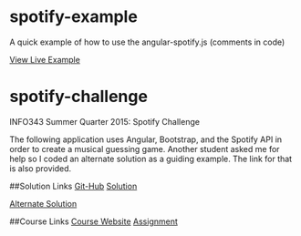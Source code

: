 # spotify-example
A quick example of how to use the angular-spotify.js (comments in code)

[View Live Example](http://students.washington.edu/srimbak/info343/spotify-example/)


# spotify-challenge
INFO343 Summer Quarter 2015: Spotify Challenge

The following application uses Angular, Bootstrap, and the Spotify API in order to create a musical guessing game. Another student asked me for help so I coded an alternate solution as a guiding example. The link for that is also provided.

##Solution Links
[Git-Hub](https://github.com/Taurvi/spotify-challenge)
[Solution](https://students.washington.edu/srimbak/info343/spotify-challenge/index.html)

[Alternate Solution](https://github.com/Taurvi/spotify-example)

##Course Links
[Course Website](http://faculty.washington.edu/mikefree/info343/#/)
[Assignment](http://faculty.washington.edu/mikefree/info343/#/challenges/spotify)
